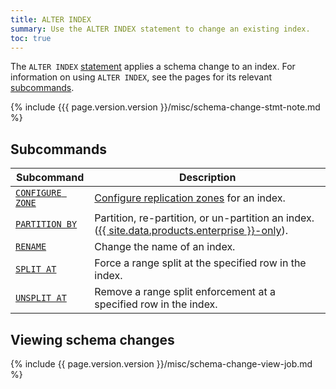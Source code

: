 ```yaml
---
title: ALTER INDEX
summary: Use the ALTER INDEX statement to change an existing index.
toc: true
---
```


The `ALTER INDEX` [statement](sql-statements.html) applies a schema change to an index. For information on using `ALTER INDEX`, see the pages for its relevant [subcommands](#subcommands).

{% include {{{ page.version.version }}/misc/schema-change-stmt-note.md %}

## Subcommands

Subcommand | Description
-----------|------------
[`CONFIGURE ZONE`](configure-zone.html) | [Configure replication zones](configure-replication-zones.html) for an index.
[`PARTITION BY`](partition-by.html)  | Partition, re-partition, or un-partition an index. ([{{ site.data.products.enterprise }}-only](enterprise-licensing.html)).
[`RENAME`](rename-index.html) | Change the name of an index.
[`SPLIT AT`](split-at.html) | Force a range split at the specified row in the index.
[`UNSPLIT AT`](unsplit-at.html) | Remove a range split enforcement at a specified row in the index.

## Viewing schema changes

{% include {{ page.version.version }}/misc/schema-change-view-job.md %}
